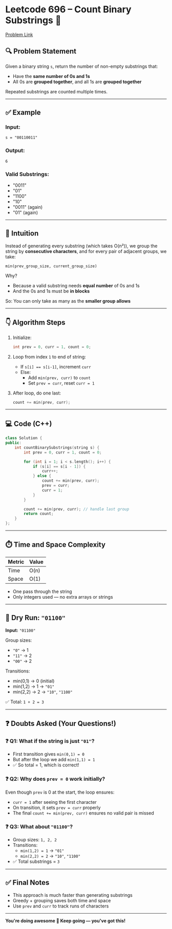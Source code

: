# Leetcode 696 – Count Binary Substrings 🧮

[Problem Link](https://leetcode.com/problems/count-binary-substrings/submissions/1685215468/)


## 🔍 Problem Statement

Given a binary string `s`, return the number of non-empty substrings that:
- Have the **same number of 0s and 1s**
- All 0s are **grouped together**, and all 1s are **grouped together**

Repeated substrings are counted multiple times.

---

## ✅ Example

### Input:
```
s = "00110011"
```

### Output:
```
6
```

### Valid Substrings:
- "0011"
- "01"
- "1100"
- "10"
- "0011" (again)
- "01" (again)

---

## 🧠 Intuition

Instead of generating every substring (which takes O(n²)), we group the string by **consecutive characters**, and for every pair of adjacent groups, we take:

```
min(prev_group_size, current_group_size)
```

Why?
- Because a valid substring needs **equal number** of 0s and 1s
- And the 0s and 1s must be **in blocks**

So: You can only take as many as the **smaller group allows**

---

## 👇 Algorithm Steps

1. Initialize:
   ```cpp
   int prev = 0, curr = 1, count = 0;
   ```

2. Loop from index `1` to end of string:
   - If `s[i] == s[i-1]`, increment `curr`
   - Else:
     - Add `min(prev, curr)` to `count`
     - Set `prev = curr`, reset `curr = 1`

3. After loop, do one last:
   ```cpp
   count += min(prev, curr);
   ```

---

## 💻 Code (C++)

```cpp
class Solution {
public:
    int countBinarySubstrings(string s) {
        int prev = 0, curr = 1, count = 0;

        for (int i = 1; i < s.length(); i++) {
            if (s[i] == s[i - 1]) {
                curr++;
            } else {
                count += min(prev, curr);
                prev = curr;
                curr = 1;
            }
        }

        count += min(prev, curr); // handle last group
        return count;
    }
};
```

---

## ⏱️ Time and Space Complexity

| Metric        | Value     |
|---------------|-----------|
| Time          | O(n)      |
| Space         | O(1)      |

- One pass through the string
- Only integers used — no extra arrays or strings

---

## 🧪 Dry Run: `"01100"`

**Input:** `"01100"`

Group sizes:
- `"0"` → 1  
- `"11"` → 2  
- `"00"` → 2

Transitions:
- min(0,1) → 0 (initial)
- min(1,2) → 1 → `"01"`
- min(2,2) → 2 → `"10"`, `"1100"`

✅ Total: `1 + 2 = 3`

---

## ❓ Doubts Asked (Your Questions!)

### ❓ Q1: What if the string is just `"01"`?

- First transition gives `min(0,1) = 0`
- But after the loop we add `min(1,1) = 1`
- ✅ So total = 1, which is correct!

### ❓ Q2: Why does `prev = 0` work initially?

Even though `prev` is 0 at the start, the loop ensures:
- `curr = 1` after seeing the first character
- On transition, it sets `prev = curr` properly
- The final `count += min(prev, curr)` ensures no valid pair is missed

### ❓ Q3: What about `"01100"`?

- Group sizes: `1, 2, 2`
- Transitions:
  - `min(1,2) = 1` → `"01"`
  - `min(2,2) = 2` → `"10"`, `"1100"`
- ✅ Total substrings = `3`

---

## ✅ Final Notes

- This approach is much faster than generating substrings
- Greedy + grouping saves both time and space
- Use `prev` and `curr` to track runs of characters

---

**You're doing awesome 🤍 Keep going — you've got this!**
